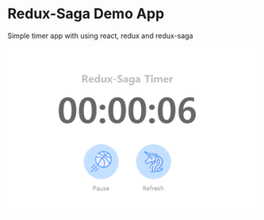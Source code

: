 # Redux-Saga Demo App

Simple timer app with using react, redux and redux-saga

![](https://github.com/Uzihoon/saga-demo-timer/blob/master/timer.png)
